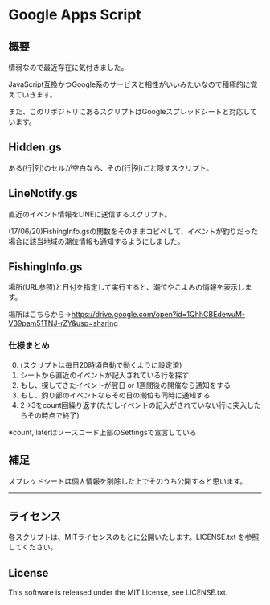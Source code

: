 # Google Apps Script

## 概要
情弱なので最近存在に気付きました。

JavaScript互換かつGoogle系のサービスと相性がいいみたいなので積極的に覚えていきます。

また、このリポジトリにあるスクリプトはGoogleスプレッドシートと対応しています。

## Hidden.gs
ある(行|列)のセルが空白なら、その(行|列)ごと隠すスクリプト。

## LineNotify.gs
直近のイベント情報をLINEに送信するスクリプト。

(17/06/20)FishingInfo.gsの関数をそのままコピペして、イベントが釣りだった場合に該当地域の潮位情報も通知するようにしました。

## FishingInfo.gs
場所(URL参照)と日付を指定して実行すると、潮位やこよみの情報を表示します。

場所はこちらから→https://drive.google.com/open?id=1QhhCBEdewuM-V39pam51TNJ-rZY&usp=sharing

### 仕様まとめ

0. (スクリプトは毎日20時頃自動で動くように設定済)
1. シートから直近のイベントが記入されている行を探す
2. もし、探してきたイベントが翌日 or 1週間後の開催なら通知をする
3. もし、釣り部のイベントならその日の潮位も同時に通知する
4. 2->3をcount回繰り返す(ただしイベントの記入がされていない行に突入したらその時点で終了)

※count, laterはソースコード上部のSettingsで宣言している

## 補足
スプレッドシートは個人情報を削除した上でそのうち公開すると思います。

-----

## ライセンス

各スクリプトは、MITライセンスのもとに公開いたします。LICENSE.txt を参照してください。

## License

This software is released under the MIT License, see LICENSE.txt.

